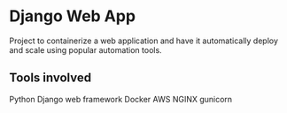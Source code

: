 # Django Web App
Project to containerize a web application and have it automatically deploy and scale using popular automation tools.

## Tools involved
Python Django web framework
Docker
AWS
NGINX
gunicorn
